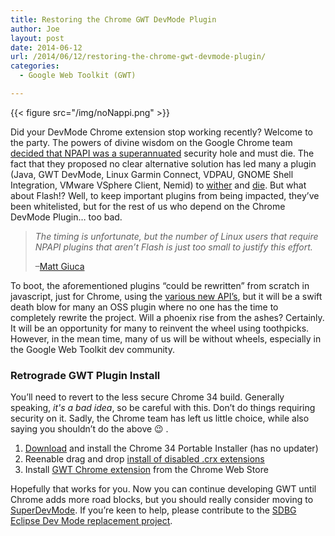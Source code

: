 ```yaml
---
title: Restoring the Chrome GWT DevMode Plugin
author: Joe
layout: post
date: 2014-06-12
url: /2014/06/12/restoring-the-chrome-gwt-devmode-plugin/
categories:
  - Google Web Toolkit (GWT)

---
```

{{< figure src="/img/noNappi.png" >}}

Did your DevMode Chrome extension stop working recently? Welcome to the party. The powers of divine wisdom on the Google Chrome team [decided that NPAPI was a superannuated][2] security hole and must die. The fact that they proposed no clear alternative solution has led many a plugin (Java, GWT DevMode, Linux Garmin Connect, VDPAU, GNOME Shell Integration, VMware VSphere Client, Nemid) to [wither][3] and [die][4]. But what about Flash!? Well, to keep important plugins from being impacted, they&#8217;ve been whitelisted, but for the rest of us who depend on the Chrome DevMode Plugin&#8230; too bad.

> _The timing is unfortunate, but the number of Linux users that require NPAPI plugins that aren&#8217;t Flash is just too small to justify this effort._
> 
> &#8211;<a href="https://groups.google.com/a/chromium.org/forum/#!msg/chromium-dev/xEbgvWE7wMk/D_07G2lftacJ" target="_blank">Matt Giuca</a>

To boot, the aforementioned plugins &#8220;could be rewritten&#8221; from scratch in javascript, just for Chrome, using the [various new API&#8217;s](http://www.chromium.org/developers/npapi-deprecation), but it will be a swift death blow for many an OSS plugin where no one has the time to completely rewrite the project. Will a phoenix rise from the ashes? Certainly. It will be an opportunity for many to reinvent the wheel using toothpicks. However, in the mean time, many of us will be without wheels, especially in the Google Web Toolkit dev community.

### Retrograde GWT Plugin Install

You&#8217;ll need to revert to the less secure Chrome 34 build. Generally speaking, _it's a bad idea_, so be careful with this. Don&#8217;t do things requiring security on it. Sadly, the Chrome team has left us little choice, while also saying you shouldn&#8217;t do the above 😉 .

  1. <a href="http://sourceforge.net/projects/portableapps/files/Google%20Chrome%20Portable/Additional%20Versions/" target="_blank">Download</a> and install the Chrome 34 Portable Installer (has no updater)
  2. Reenable drag and drop <a href="http://stackoverflow.com/questions/23399644/chrome-install-extensioncrx-manually-doesnt-work-anymore" target="_blank">install of disabled .crx extensions</a>
  3. Install <a href="https://chrome.google.com/webstore/detail/gwt-developer-plugin/jpjpnpmbddbjkfaccnmhnkdgjideieim" target="_blank">GWT Chrome extension</a> from the Chrome Web Store

Hopefully that works for you. Now you can continue developing GWT until Chrome adds more road blocks, but you should really consider moving to <a href="http://www.gwtproject.org/articles/superdevmode.html" target="_blank">SuperDevMode</a>. If you&#8217;re keen to help, please contribute to the <a href="https://github.com/sdbg/sdbg" target="_blank">SDBG Eclipse Dev Mode replacement project</a>.

 [1]: https://lustforge.com/wp-content/uploads/2014/06/temp.png
 [2]: http://blog.chromium.org/2013/09/saying-goodbye-to-our-old-friend-npapi.html
 [3]: http://ubuntuforums.org/showthread.php?t=2225277
 [4]: https://forums.garmin.com/showthread.php?76009-Announcement-Concerning-Garmin-Connect "Garmin Connect Plugin"
